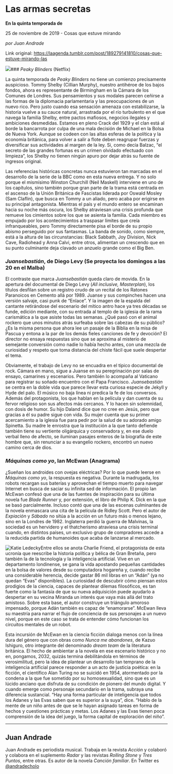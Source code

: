 # Las armas secretas

**En la quinta temporada de**

25 de noviembre de 2019 - Cosas que estuve mirando

_por Juan Andrade_

Link original: https://laagenda.tumblr.com/post/189279141810/cosas-que-estuve-mirando-las

![](https://64.media.tumblr.com/41eed15f19a32ae7877710825c4be7e4/9881ced55ee1124a-39/s500x750/9b530dda09ffb3afe2a2426a1d0f66923e102dc8.jpg)### *Peaky Blinders* (Netflix)

La quinta temporada de *Peaky Blinders* no tiene un comienzo precisamente auspicioso. Tommy Shelby (Cillian Murphy), nuestro antihéroe de los bajos fondos, ahora es representante de Birmingham en la Cámara de los Comunes de Londres. Sus pensamientos y sus modales parecen ceñirse a las formas de la diplomacia parlamentaria y las preocupaciones de un nuevo rico. Pero justo cuando esa sensación amenaza con estabilizarse, la historia vuelve a su cauce natural, arrastrada por el río turbulento en el que navega la familia Shelby, entre pactos mafiosos, negocios ilegales y ambiciones desmedidas. Estamos en pleno Crack del 1929 y el clan está al borde la bancarrota por culpa de una mala decisión de Michael en la Bolsa de Nueva York. Aunque se codeen con las altas esferas de la política y la economía británica, para volver a salir a flote deben reagrupar fuerzas y diversificar sus actividades al margen de la ley. Si, como decía Balzac, “el secreto de las grandes fortunas es un crimen olvidado efectuado con limpieza”, los Shelby no tienen ningún apuro por dejar atrás su fuente de ingresos original.

Las referencias históricas concretas nunca estuvieron tan marcadas en el desarrollo de la serie de la BBC como en esta nueva entrega. Y no solo porque el mismísimo Winston Churchill (Neil Maskell) interviene en uno de los capítulos, sino también porque gran parte de la trama está centrada en el ascenso de la Unión Británica de Fascistas liderada por Oswald Mosley (Sam Claflin), que busca en Tommy a un aliado, pero acaba por erigirse en su principal antagonista. Mientras el país y el mundo entero se encaminan hacia su noche más oscura, los Shelby atraviesan una crisis profunda que remueve los cimientos sobre los que se asienta la familia. Cada miembro es empujado por los acontecimientos a traspasar límites que creía infranqueables, pero Tommy directamente pisa el borde de su propio abismo perseguido por sus fantasmas. La banda de sonido, como siempre, está a la altura de las circunstancias: Black Sabbath, Joy Division, Nick Cave, Radiohead y Anna Calvi, entre otros, alimentan un crescendo que en su punto culminante deja clavado un anzuelo grande como el Big Ben.

### *Juansebastián*, de Diego Levy (Se proyecta los domingos a las 20 en el Malba)

El contraste que marca *Juansebastián* queda claro de movida. En la apertura del documental de Diego Levy (*All inclusive, Masterplan*), los títulos desfilan sobre un registro crudo de un recital de los Ratones Paranoicos en Cemento allá por 1989. Juanse y sus compinches hacen una versión salvaje, casi punk de “Enlace”. Y la imagen de la espalda del cantante retirándose del escenario del mítico antro hace ya tres décadas se funde, edición mediante, con su entrada al templo de la iglesia de la rama carismática a la que asiste todas las semanas. ¿Qué pasó con el animal rockero que unos minutos atrás surfeaba sobre las cabezas de su público? ¿Es la misma persona que ahora lee un pasaje de la Biblia en la misa de Pascua y entona a la par de los demás fieles canciones de fe y devoción? El director no ensaya respuestas sino que se aproxima al misterio de semejante conversión como nadie lo había hecho antes, con una mezcla de curiosidad y respeto que toma distancia del chiste fácil que suele despertar el tema. 

Obviamente, el trabajo de Levy no se encuadra en el típico documental de rock. Cámara en mano, sigue a Juanse en su peregrinación por salas de ensayo, camarines y escenarios. Pero también lo acompaña al Vaticano para registrar su soñado encuentro con el Papa Francisco. *Juansebastián* se centra en la doble vida que parece llevar esta curiosa especie de Jekyll y Hyde del palo. El músico no baja línea ni predica la fe de los conversos. Además del protagonista, los que hablan en la película y dan cuenta de su fervor religioso son sus afectos más cercanos. Y lo hacen sin solemnidad, con dosis de humor. Su hijo Daland dice que no cree en Jesús, pero que gracias a él su padre sigue con vida. Su mujer cuenta que su primer acercamiento a la iglesia fue para pedir por la salud de su adorado amigo Spinetta. Su madre le enrostra que la institución a la que tanto defiende también tiene su vertiente oligárquica y conservadora y, en ese duelo verbal lleno de afecto, se iluminan pasajes enteros de la biografía de este hombre que, sin renunciar a su evangelio rockero, encontró un nuevo camino cerca de dios. 

### *Máquinas como yo*, Ian McEwan (Anagrama)

¿Sueñan los androides con ovejas eléctricas? Por lo que puede leerse en *Máquinas como yo*, la respuesta es negativa. Durante la madrugada, los robots recargan sus baterías y aprovechan el tiempo muerto para navegar Internet en busca de saciar su infinita sed de información. El propio Ian McEwan confesó que una de las fuentes de inspiración para su última novela fue *Blade Runner* y, por extensión, el libro de Philip K. Dick en la que se basó parcialmente. Incluso contó que una de las escenas culminantes de la novela enmascara una cita de la película de Ridley Scott. Pero el autor de *Expiación* y *Sábado* no sitúa a la acción en un futuro más o menos lejano, sino en la Londres de 1982. Inglaterra perdió la guerra de Malvinas, la sociedad es un hervidero y el thatcherismo atraviesa una crisis terminal cuando, en distintos países, un exclusivo grupo de compradores accede a la reducida partida de humanoides que acaba de lanzarse al mercado.

![Katie Ledecky](https://64.media.tumblr.com/1642a43b62fbdd7b073646295f9ecbe2/9881ced55ee1124a-f2/s400x600/c57bd494d1aa603becf6132116f1147cc7a8eecc.jpg)Entre ellos se anota Charlie Friend, el protagonista de esta ucronía que reescribe la historia política y bélica de Gran Bretaña, pero también la de la tecnología y la inteligencia artificial. Vive en un departamento londinense, se gana la vida apostando pequeñas cantidades en la bolsa de valores desde su computadora hogareña y, cuando recibe una considerable herencia, decide gastar 86 mil libras en un “Adán” (ya no quedan “Evas” disponibles). La curiosidad de descubrir cómo piensan estos prodigios de la ciencia, capaces de plantear dilemas filosóficos, es tan fuerte como la fantasía de que su nueva adquisición puede ayudarlo a despertar en su vecina Miranda un interés que vaya más allá del trato amistoso. Sobre esta base, el autor construye un triángulo amoroso impensado, porque Adán también es capaz de “enamorarse”. McEwan lleva su maestría para narrar el flujo de conciencia de sus personajes a un nuevo nivel, porque en este caso se trata de entender cómo funcionan los circuitos mentales de un robot.

Esta incursión de McEwan en la ciencia ficción dialoga menos con la línea dura del género que con obras como *Nunca me abandones*, de Kazuo Ishiguro, otro integrante del denominado *dream team* de la literatura británica. El hecho de ambientar a la novela en ese escenario histórico y no en, pongamos, 2032, quizás termina debilitándola en términos de verosimilitud, pero la idea de plantear un desarrollo tan temprano de la inteligencia artificial parece responder a un acto de justicia poética: en la ficción, el científico Alan Turing no se suicidó en 1954, atormentado por la condena a la que fue sometido por su homosexualidad, sino que es un lúcido anciano que disfruta de su condición de pionero del mundo digital. Y cuando emerge como personaje secundario en la trama, subraya una diferencia sustancial. “Hay una forma particular de inteligencia que todos los Adanes y las Evas saben que es superior a la suya”, dice. “Hablo de la mente de un niño antes de que se le hayan asignado tareas en forma de hechos y cuestiones prácticas y metas. Los Adanes y las Evas tienen poca comprensión de la idea del juego, la forma capital de exploración del niño”.

  




---

Juan Andrade
------------

 Juan Andrade es periodista musical. Trabaja en la revista *Acción* y colaboró y colabora en el suplemento *Radar* y las revistas *Rolling Stone* y *Tres Puntos*, entre otras. Es autor de la novela *Canción familiar*. En Twitter es [@andradecholo](https://twitter.com/andradecholo?lang=es) 

